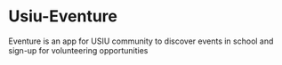 # Usiu-Eventure
Eventure is an app for USIU community to discover events in school and sign-up for volunteering opportunities
